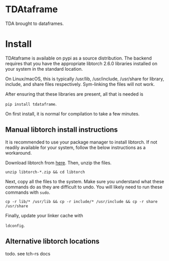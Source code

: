 # TDAtaframe
TDA brought to dataframes.

# Install
TDAtaframe is available on pypi as a source distribution.
The backend requires that you have the appropriate libtorch 2.6.0 libraries 
installed on your system in the standard location.

On Linux/macOS, this is typically /usr/lib, /usr/include, /usr/share for 
library, include, and share files respectively. Sym-linking the files will not 
work.

After ensuring that these libraries are present, all that is needed is

```pip install tdataframe```.

On first install, it is normal for compilation to take a few minutes.

## Manual libtorch install instructions
It is recommended to use your package manager to install libtorch.
If not readily available for your system, follow the below instructions 
as a workaround.

Download libtorch from [here](https://pytorch.org/).
Then, unzip the files.

`unzip libtorch-*.zip && cd libtorch`

Next, copy all the files to the system. Make sure
you understand what these commands do as they are difficult to undo.
You will likely need to run these commands with `sudo`.

`cp -r lib/* /usr/lib && cp -r include/* /usr/include && cp -r share /usr/share`

Finally, update your linker cache with

`ldconfig`.

## Alternative libtorch locations
todo. see tch-rs docs
